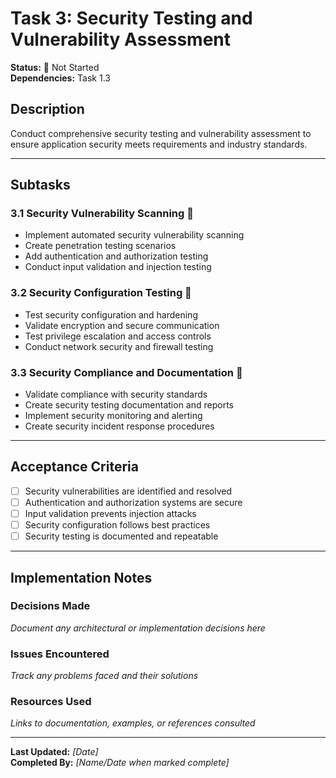 # Task 3: Security Testing and Vulnerability Assessment

**Status:** 🔴 Not Started  
**Dependencies:** Task 1.3  

## Description
Conduct comprehensive security testing and vulnerability assessment to ensure application security meets requirements and industry standards.

---

## Subtasks

### 3.1 Security Vulnerability Scanning 🔴
- Implement automated security vulnerability scanning
- Create penetration testing scenarios
- Add authentication and authorization testing
- Conduct input validation and injection testing

### 3.2 Security Configuration Testing 🔴
- Test security configuration and hardening
- Validate encryption and secure communication
- Test privilege escalation and access controls
- Conduct network security and firewall testing

### 3.3 Security Compliance and Documentation 🔴
- Validate compliance with security standards
- Create security testing documentation and reports
- Implement security monitoring and alerting
- Create security incident response procedures

---

## Acceptance Criteria
- [ ] Security vulnerabilities are identified and resolved
- [ ] Authentication and authorization systems are secure
- [ ] Input validation prevents injection attacks
- [ ] Security configuration follows best practices
- [ ] Security testing is documented and repeatable

---

## Implementation Notes

### Decisions Made
_Document any architectural or implementation decisions here_

### Issues Encountered  
_Track any problems faced and their solutions_

### Resources Used
_Links to documentation, examples, or references consulted_

---

**Last Updated:** _[Date]_  
**Completed By:** _[Name/Date when marked complete]_ 